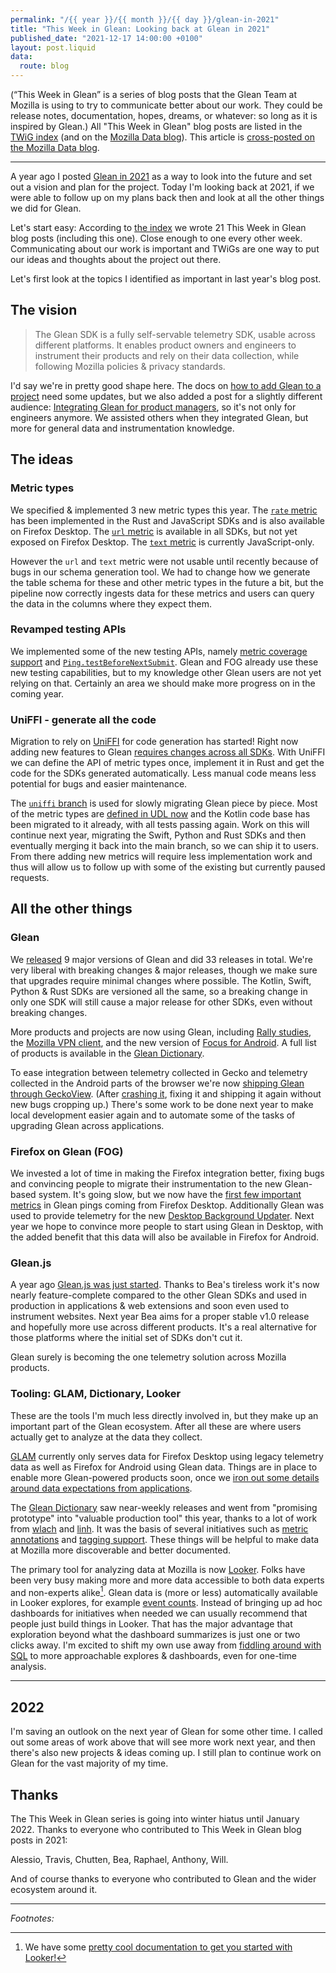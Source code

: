 ```yaml
---
permalink: "/{{ year }}/{{ month }}/{{ day }}/glean-in-2021"
title: "This Week in Glean: Looking back at Glean in 2021"
published_date: "2021-12-17 14:00:00 +0100"
layout: post.liquid
data:
  route: blog
---
```


(“This Week in Glean” is a series of blog posts that the Glean Team at Mozilla is using to try to communicate better about our work. They could be release notes, documentation, hopes, dreams, or whatever: so long as it is inspired by Glean.)
All "This Week in Glean" blog posts are listed in the [TWiG index](https://mozilla.github.io/glean/book/appendix/twig.html)
(and on the [Mozilla Data blog](https://blog.mozilla.org/data/category/glean/)).
This article is [cross-posted on the Mozilla Data blog][datablog].

[datablog]: https://blog.mozilla.org/data/2021/12/17/this-week-in-glean-looking-back-at-glean-in-2021

---

A year ago I posted [Glean in 2021](/2020/12/18/glean-in-2021/) as a way to look into the future
and set out a vision and plan for the project.
Today I'm looking back at 2021, if we were able to follow up on my plans back then and look at all the other things we did for Glean.

Let's start easy:
According to [the index](https://mozilla.github.io/glean/book/appendix/twig.html) we wrote 21 This Week in Glean blog posts (including this one).
Close enough to one every other week.
Communicating about our work is important and TWiGs are one way to put our ideas and thoughts about the project out there.

Let's first look at the topics I identified as important in last year's blog post.

## The vision

> The Glean SDK is a fully self-servable telemetry SDK, usable across different platforms.
> It enables product owners and engineers to instrument their products and rely on their data collection,
> while following Mozilla policies & privacy standards.

I'd say we're in pretty good shape here.
The docs on [how to add Glean to a project][adding-glean] need some updates,
but we also added a post for a slightly different audience: [Integrating Glean for product managers][glean-for-pms],
so it's not only for engineers anymore.
We assisted others when they integrated Glean, but more for general data and instrumentation knowledge.


[adding-glean]: https://mozilla.github.io/glean/book/user/adding-glean-to-your-project/index.html
[glean-for-pms]: https://mozilla.github.io/glean/book/user/integrating-glean-for-product-managers.html

## The ideas

### Metric types

We specified & implemented 3 new metric types this year.
The [`rate` metric][rate] has been implemented in the Rust and JavaScript SDKs and is also available on Firefox Desktop.
The [`url` metric][url] is available in all SDKs, but not yet exposed on Firefox Desktop.
The [`text` metric][text] is currently JavaScript-only.

However the `url` and `text` metric were not usable until recently because of bugs in our schema generation tool.
We had to change how we generate the table schema for these and other metric types in the future a bit,
but the pipeline now correctly ingests data for these metrics
and users can query the data in the columns where they expect them.

[rate]: https://mozilla.github.io/glean/book/reference/metrics/rate.html
[url]: https://mozilla.github.io/glean/book/reference/metrics/url.html
[text]: https://mozilla.github.io/glean/book/reference/metrics/text.html

### Revamped testing APIs

We implemented some of the new testing APIs, namely [metric coverage support][coverage-support] and [`Ping.testBeforeNextSubmit`][beforeNextSubmit].
Glean and FOG already use these new testing capabilities, but to my knowledge other Glean users are not yet relying on that.
Certainly an area we should make more progress on in the coming year.

[coverage-support]: https://github.com/mozilla/glean/pull/1482
[beforeNextSubmit]: https://github.com/mozilla/glean/pull/1507

### UniFFI - generate all the code

Migration to rely on [UniFFI] for code generation has started!
Right now adding new features to Glean [requires changes across all SDKs](https://mozilla.github.io/glean/dev/core/new-metric-type.html).
With UniFFI we can define the API of metric types once, implement it in Rust and get the code for the SDKs generated automatically.
Less manual code means less potential for bugs and easier maintenance.

The [`uniffi` branch][uniffi-branch] is used for slowly migrating Glean piece by piece.
Most of the metric types are [defined in UDL now][glean.udl] and the Kotlin code base has been migrated to it already,
with all tests passing again.
Work on this will continue next year, migrating the Swift, Python and Rust SDKs and then eventually merging it back into the main branch,
so we can ship it to users.
From there adding new metrics will require less implementation work and thus will allow us to follow up with some of the existing but currently paused requests.

[uniffi]: https://github.com/mozilla/uniffi-rs/
[uniffi-branch]: https://github.com/mozilla/glean/tree/uniffi
[glean.udl]: https://github.com/badboy/glean/blob/4ae34b0f217160924a8c74165e387e190937fd33/glean-core/src/glean.udl

## All the other things

### Glean

We [released][release-page] 9 major versions of Glean and did 33 releases in total.
We're very liberal with breaking changes & major releases,
though we make sure that upgrades require minimal changes where possible.
The Kotlin, Swift, Python & Rust SDKs are versioned all the same,
so a breaking change in only one SDK will still cause a major release for other SDKs, even without breaking changes.

More products and projects are now using Glean, including [Rally studies][rally], the [Mozilla VPN client][vpn], and the new version of [Focus for Android](https://dictionary.telemetry.mozilla.org/apps/focus_android).
A full list of products is available in the [Glean Dictionary][dictionary].

[release-page]: https://github.com/mozilla/glean/releases
[rally]: https://rally.mozilla.org/
[vpn]: https://www.mozilla.org/products/vpn/
[dictionary]: https://dictionary.telemetry.mozilla.org/

To ease integration between telemetry collected in Gecko and telemetry collected in the Android parts of the browser
we're now [shipping Glean through GeckoView][geckoview]. (After [crashing it][crash], fixing it and shipping it again without new bugs cropping up.)
There's some work to be done next year to make local development easier again and to automate some of the tasks of upgrading Glean across applications.

[geckoview]: https://fnordig.de/2021/09/17/glean-geckoview/
[crash]: https://fnordig.de/2021/11/01/crashes-and-a-buggy-glean/

### Firefox on Glean (FOG)

We invested a lot of time in making the Firefox integration better,
fixing bugs and convincing people to migrate their instrumentation to the new Glean-based system.
It's going slow, but we now have the [first few important metrics][fog-dictionary] in Glean pings coming from Firefox Desktop.
Additionally Glean was used to provide telemetry for the new [Desktop Background Updater][fog-bgupdate].
Next year we hope to convince more people to start using Glean in Desktop,
with the added benefit that this data will also be available in Firefox for Android.

[fog-dictionary]: https://dictionary.telemetry.mozilla.org/apps/firefox_desktop
[fog-bgupdate]: https://dictionary.telemetry.mozilla.org/apps/firefox_desktop_background_update

### Glean.js

A year ago [Glean.js was just started][gleanjs-initial].
Thanks to Bea's tireless work it's now nearly feature-complete compared to the other Glean SDKs
and used in production in applications & web extensions and soon even used to instrument websites.
Next year Bea aims for a proper stable v1.0 release and hopefully more use across different products.
It's a real alternative for those platforms where the initial set of SDKs don't cut it.

Glean surely is becoming the one telemetry solution across Mozilla products.

[gleanjs-initial]: https://github.com/mozilla/glean.js/commit/46f028fb4ea7b8f312daf4666904c81d0a3eb171

### Tooling: GLAM, Dictionary, Looker

These are the tools I'm much less directly involved in,
but they make up an important part of the Glean ecosystem.
After all these are where users actually get to analyze at the data they collect.

[GLAM] currently only serves data for Firefox Desktop using legacy telemetry data as well as Firefox for Android using Glean data.
Things are in place to enable more Glean-powered products soon, once we [iron out some details around data expectations from applications][build-date].

[GLAM]: https://docs.telemetry.mozilla.org/cookbooks/glam.html

The [Glean Dictionary][dictionary] saw near-weekly releases
and went from "promising prototype" into "valuable production tool" this year,
thanks to a lot of work from [wlach] and [linh].
It was the basis of several initiatives such as [metric annotations][annotations] and [tagging support][tags].
These things will be helpful to make data at Mozilla more discoverable and better documented.

The primary tool for analyzing data at Mozilla is now [Looker].
Folks have been very busy making more and more data accessible to both data experts and non-experts alike[^1].
Glean data is (more or less) automatically available in Looker explores, for example [event counts](https://docs.telemetry.mozilla.org/cookbooks/looker/event_counts_explore.html).
Instead of bringing up ad hoc dashboards for initiatives when needed we can usually recommend that people just build things in Looker.
That has the major advantage that exploration beyond what the dashboard summarizes is just one or two clicks away.
I'm excited to shift my own use away from [fiddling around with SQL][sql] to more approachable explores & dashboards,
even for one-time analysis.

[build-date]: https://bugzilla.mozilla.org/show_bug.cgi?id=1742448
[wlach]: https://github.com/wlach
[linh]: https://github.com/Iinh
[annotations]: https://github.com/mozilla/glean-annotations/
[tags]: https://bugzilla.mozilla.org/show_bug.cgi?id=1734011
[looker]: https://looker.com/
[sql]: https://docs.telemetry.mozilla.org/tools/stmo.html

---

## 2022

I'm saving an outlook on the next year of Glean for some other time.
I called out some areas of work above that will see more work next year,
and then there's also new projects & ideas coming up.
I still plan to continue work on Glean for the vast majority of my time.

## Thanks

The This Week in Glean series is going into winter hiatus until January 2022.
Thanks to everyone who contributed to This Week in Glean blog posts in 2021:

Alessio, Travis, Chutten, Bea, Raphael, Anthony, Will.

And of course thanks to everyone who contributed to Glean and the wider ecosystem around it.

---

_Footnotes:_

[^1]: We have some [pretty cool documentation to get you started with Looker!](https://docs.telemetry.mozilla.org/cookbooks/looker/intro.html)

